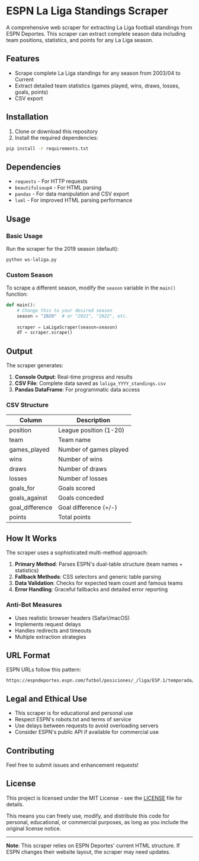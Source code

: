 # ESPN La Liga Standings Scraper

A comprehensive web scraper for extracting La Liga football standings from ESPN Deportes. This scraper can extract complete season data including team positions, statistics, and points for any La Liga season.

## Features

- Scrape complete La Liga standings for any season from 2003/04 to Current
- Extract detailed team statistics (games played, wins, draws, losses, goals, points)
- CSV export


## Installation

1. Clone or download this repository
2. Install the required dependencies:

```bash
pip install -r requirements.txt
```

## Dependencies

- `requests` - For HTTP requests
- `beautifulsoup4` - For HTML parsing
- `pandas` - For data manipulation and CSV export
- `lxml` - For improved HTML parsing performance

## Usage

### Basic Usage

Run the scraper for the 2019 season (default):

```bash
python ws-laliga.py
```

### Custom Season

To scrape a different season, modify the `season` variable in the `main()` function:

```python
def main():
    # Change this to your desired season
    season = "2020"  # or "2021", "2022", etc.
    
    scraper = LaLigaScraper(season=season)
    df = scraper.scrape()
```

## Output

The scraper generates:

1. **Console Output**: Real-time progress and results
2. **CSV File**: Complete data saved as `laliga_YYYY_standings.csv`
3. **Pandas DataFrame**: For programmatic data access

### CSV Structure

| Column | Description |
|--------|-------------|
| position | League position (1-20) |
| team | Team name |
| games_played | Number of games played |
| wins | Number of wins |
| draws | Number of draws |
| losses | Number of losses |
| goals_for | Goals scored |
| goals_against | Goals conceded |
| goal_difference | Goal difference (+/-) |
| points | Total points |


## How It Works

The scraper uses a sophisticated multi-method approach:

1. **Primary Method**: Parses ESPN's dual-table structure (team names + statistics)
2. **Fallback Methods**: CSS selectors and generic table parsing
3. **Data Validation**: Checks for expected team count and famous teams
4. **Error Handling**: Graceful fallbacks and detailed error reporting

### Anti-Bot Measures

- Uses realistic browser headers (Safari/macOS)
- Implements request delays
- Handles redirects and timeouts
- Multiple extraction strategies

## URL Format

ESPN URLs follow this pattern:
```
https://espndeportes.espn.com/futbol/posiciones/_/liga/ESP.1/temporada/{YEAR}
```

## Legal and Ethical Use

- This scraper is for educational and personal use
- Respect ESPN's robots.txt and terms of service
- Use delays between requests to avoid overloading servers
- Consider ESPN's public API if available for commercial use

## Contributing

Feel free to submit issues and enhancement requests!

## License

This project is licensed under the MIT License - see the [LICENSE](LICENSE) file for details.

This means you can freely use, modify, and distribute this code for personal, educational, or commercial purposes, as long as you include the original license notice.

---

**Note**: This scraper relies on ESPN Deportes' current HTML structure. If ESPN changes their website layout, the scraper may need updates.
